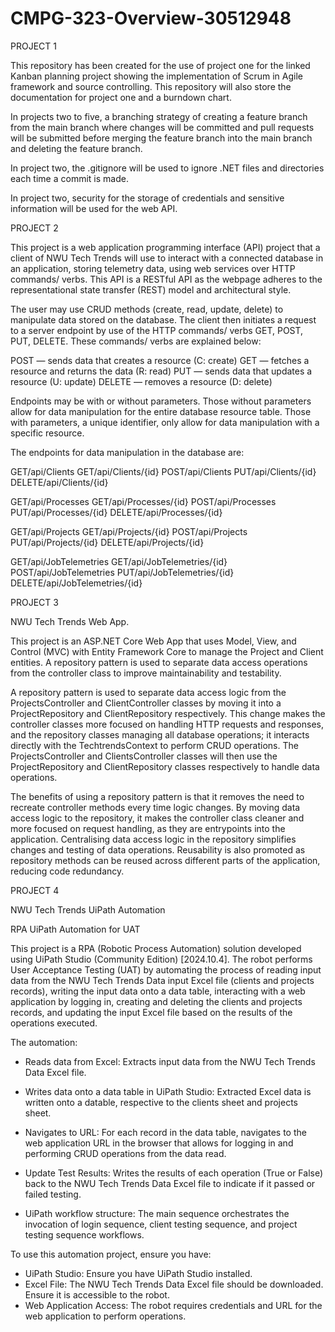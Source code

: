 # CMPG-323-Overview-30512948

PROJECT 1

This repository has been created for the use of project one for the linked Kanban planning project showing the implementation of Scrum in Agile framework and source controlling. This repository will also store the documentation for project one and a burndown chart.

In projects two to five, a branching strategy of creating a feature branch from the main branch where changes will be committed and pull requests will be submitted before merging the feature branch into the main branch and deleting the feature branch.

In project two, the .gitignore will be used to ignore .NET files and directories each time a commit is made.

In project two, security for the storage of credentials and sensitive information will be used for the web API.

PROJECT 2

This project is a web application programming interface (API) project that a client of NWU Tech Trends will use to interact with a connected database in an application, storing telemetry data, using web services over HTTP commands/ verbs. This API is a RESTful API as the webpage adheres to the representational state transfer (REST) model and architectural style.

The user may use CRUD methods (create, read, update, delete) to manipulate data stored on the database. The client then initiates a request to a server endpoint by use of the HTTP commands/ verbs GET, POST, PUT, DELETE. These commands/ verbs are explained below:

POST — sends data that creates a resource (C: create)
GET — fetches a resource and returns the data (R: read)
PUT — sends data that updates a resource (U: update)
DELETE — removes a resource (D: delete)

Endpoints may be with or without parameters. Those without parameters allow for data manipulation for the entire database resource table. Those with parameters, a unique identifier, only allow for data manipulation with a specific resource.

The endpoints for data manipulation in the database are:

GET/api/Clients
GET/api/Clients/{id}
POST/api/Clients
PUT/api/Clients/{id}
DELETE/api/Clients/{id}

GET/api/Processes
GET/api/Processes/{id}
POST/api/Processes
PUT/api/Processes/{id}
DELETE/api/Processes/{id}

GET/api/Projects
GET/api/Projects/{id}
POST/api/Projects
PUT/api/Projects/{id}
DELETE/api/Projects/{id}

GET/api/JobTelemetries
GET/api/JobTelemetries/{id}
POST/api/JobTelemetries
PUT/api/JobTelemetries/{id}
DELETE/api/JobTelemetries/{id}

PROJECT 3

NWU Tech Trends Web App.

This project is an ASP.NET Core Web App that uses Model, View, and Control (MVC) with Entity Framework Core to manage the Project and Client entities. A repository pattern is used to separate data access operations from the controller class to improve maintainability and testability.

A repository pattern is used to separate data access logic from the ProjectsController and ClientController classes by moving it into a ProjectRepository and ClientRepository respectively. This change makes the controller classes more focused on handling HTTP requests and responses, and the repository classes managing all database operations; it interacts directly with the TechtrendsContext to perform CRUD operations. The ProjectsController and ClientsController classes will then use the ProjectRepository and ClientRepository classes respectively to handle data operations.

The benefits of using a repository pattern is that it removes the need to recreate controller methods every time logic changes. By moving data access logic to the repository, it makes the controller class cleaner and more focused on request handling, as they are entrypoints into the application. Centralising data access logic in the repository simplifies changes and testing of data operations. Reusability is also promoted as repository methods can be reused across different parts of the application, reducing code redundancy.

PROJECT 4

NWU Tech Trends UiPath Automation

RPA UiPath Automation for UAT

This project is a RPA (Robotic Process Automation) solution developed using UiPath Studio (Community Edition) [2024.10.4]. The robot performs User Acceptance Testing (UAT) by automating the process of reading input data from the NWU Tech Trends Data input Excel file (clients and projects records), writing the input data onto a data table, interacting with a web application by logging in, creating and deleting the clients and projects records, and updating the input Excel file based on the results of the operations executed.

The automation:
- Reads data from Excel: Extracts input data from the NWU Tech Trends Data Excel file.
- Writes data onto a data table in UiPath Studio: Extracted Excel data is written onto a datable, respective to the clients sheet and projects sheet.
- Navigates to URL: For each record in the data table, navigates to the web application URL in the browser that allows for logging in and performing CRUD operations from the data read.
- Update Test Results: Writes the results of each operation (True or False) back to the NWU Tech Trends Data Excel file to indicate if it passed or failed testing.

- UiPath workflow structure: The main sequence orchestrates the invocation of login sequence, client testing sequence, and project testing sequence workflows.

To use this automation project, ensure you have:
- UiPath Studio: Ensure you have UiPath Studio installed.
- Excel File: The NWU Tech Trends Data Excel file should be downloaded. Ensure it is accessible to the robot.
- Web Application Access: The robot requires credentials and URL for the web application to perform operations.
